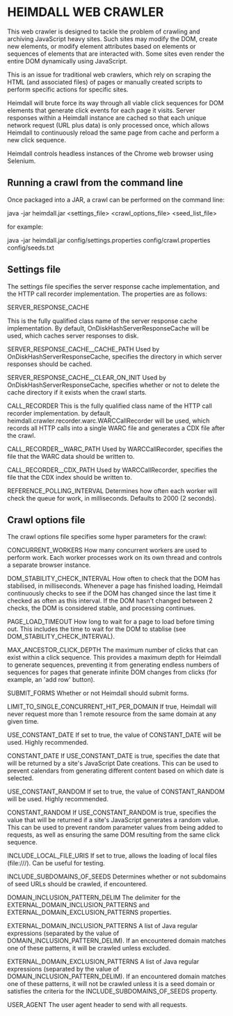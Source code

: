 HEIMDALL WEB CRAWLER
====================

This web crawler is designed to tackle the problem of crawling and archiving JavaScript heavy sites. Such sites may modify the DOM, create new elements, or modify element attributes based on elements or sequences of elements that are interacted with. Some sites even render the entire DOM dynamically using JavaScript.

This is an issue for traditional web crawlers, which rely on scraping the HTML (and associated files) of pages or manually created scripts to perform specific actions for specific sites.

Heimdall will brute force its way through all viable click sequences for DOM elements that generate click events for each page it visits. Server responses within a Heimdall instance are cached so that each unique network request (URL plus data) is only processed once, which allows Heimdall to continuously reload the same page from cache and perform a new click sequence.

Heimdall controls headless instances of the Chrome web browser using Selenium. 

Running a crawl from the command line
-------------------------------------

Once packaged into a JAR, a crawl can be performed on the command line:

java -jar heimdall.jar <settings_file> <crawl_options_file> <seed_list_file>

for example:

java -jar heimdall.jar config/settings.properties config/crawl.properties config/seeds.txt


Settings file
-------------------------------------

The settings file specifies the server response cache implementation, and the HTTP call recorder implementation. The properties are as follows:

SERVER_RESPONSE_CACHE

This is the fully qualified class name of the server response cache implementation. By default, OnDiskHashServerResponseCache will be used, which caches server responses to disk.

SERVER_RESPONSE_CACHE__CACHE_PATH
Used by OnDiskHashServerResponseCache, specifies the directory in which server responses should be cached.

SERVER_RESPONSE_CACHE__CLEAR_ON_INIT
Used by OnDiskHashServerResponseCache, specifies whether or not to delete the cache directory if it exists when the crawl starts.

CALL_RECORDER
This is the fully qualified class name of the HTTP call recorder implementation. by default, heimdall.crawler.recorder.warc.WARCCallRecorder will be used, which records all HTTP calls into a single WARC file and generates a CDX file after the crawl.

CALL_RECORDER__WARC_PATH
Used by WARCCallRecorder, specifies the file that the WARC data should be written to.

CALL_RECORDER__CDX_PATH
Used by WARCCallRecorder, specifies the file that the CDX index should be written to.

REFERENCE_POLLING_INTERVAL
Determines how often each worker will check the queue for work, in milliseconds. Defaults to 2000 (2 seconds).


Crawl options file
-------------------------------------

The crawl options file specifies some hyper parameters for the crawl:

CONCURRENT_WORKERS
How many concurrent workers are used to perform work. Each worker processes work on its own thread and controls a separate browser instance.

DOM_STABILITY_CHECK_INTERVAL
How often to check that the DOM has stabilised, in milliseconds. Whenever a page has finished loading, Heimdall continuously checks to see if the DOM has changed since the last time it checked as often as this interval. If the DOM hasn't changed between 2 checks, the DOM is considered stable, and processing continues.

PAGE_LOAD_TIMEOUT
How long to wait for a page to load before timing out. This includes the time to wait for the DOM to stablise (see DOM_STABILITY_CHECK_INTERVAL).

MAX_ANCESTOR_CLICK_DEPTH
The maximum number of clicks that can exist within a click sequence. This provides a maximum depth for Heimdall to generate sequences, preventing it from generating endless numbers of sequences for pages that generate infinite DOM changes from clicks (for example, an 'add row' button).

SUBMIT_FORMS
Whether or not Heimdall should submit forms.

LIMIT_TO_SINGLE_CONCURRENT_HIT_PER_DOMAIN
If true, Heimdall will never request more than 1 remote resource from the same domain at any given time.

USE_CONSTANT_DATE
If set to true, the value of CONSTANT_DATE will be used. Highly recommended.

CONSTANT_DATE
If USE_CONSTANT_DATE is true, specifies the date that will be returned by a site's JavaScript Date creations. This can be used to prevent calendars from generating different content based on which date is selected.

USE_CONSTANT_RANDOM
If set to true, the value of CONSTANT_RANDOM will be used. Highly recommended.

CONSTANT_RANDOM
If USE_CONSTANT_RANDOM is true, specifies the value that will be returned if a site's JavaScript generates a random value. This can be used to prevent random parameter values from being added to requests, as well as ensuring the same DOM resulting from the same click sequence.

INCLUDE_LOCAL_FILE_URIS
If set to true, allows the loading of local files (file:///). Can be useful for testing.

INCLUDE_SUBDOMAINS_OF_SEEDS
Determines whether or not subdomains of seed URLs should be crawled, if encountered.

DOMAIN_INCLUSION_PATTERN_DELIM
The delimiter for the EXTERNAL_DOMAIN_INCLUSION_PATTERNS and EXTERNAL_DOMAIN_EXCLUSION_PATTERNS properties.

EXTERNAL_DOMAIN_INCLUSION_PATTERNS
A list of Java regular expressions (separated by the value of DOMAIN_INCLUSION_PATTERN_DELIM). If an encountered domain matches one of these patterns, it will be crawled unless excluded.

EXTERNAL_DOMAIN_EXCLUSION_PATTERNS
A list of Java regular expressions (separated by the value of DOMAIN_INCLUSION_PATTERN_DELIM). If an encountered domain matches one of these patterns, it will not be crawled unless it is a seed domain or satisfies the criteria for the INCLUDE_SUBDOMAINS_OF_SEEDS property.

USER_AGENT
The user agent header to send with all requests.
